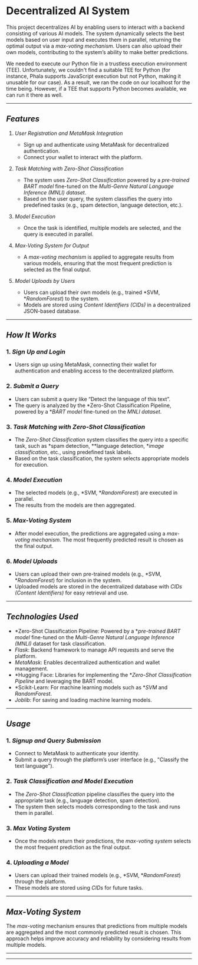 # Decentralized AI System

This project decentralizes AI by enabling users to interact with a backend consisting of various AI models. The system dynamically selects the best models based on user input and executes them in parallel, returning the optimal output via a *max-voting mechanism*. Users can also upload their own models, contributing to the system’s ability to make better predictions.

We needed to execute our Python file in a trustless execution environment (TEE). Unfortunately, we couldn't find a suitable TEE for Python (for instance, Phala supports JavaScript execution but not Python, making it unusable for our case). As a result, we ran the code on our localhost for the time being. However, if a TEE that supports Python becomes available, we can run it there as well.

---

## *Features*

1. *User Registration and MetaMask Integration*
   - Sign up and authenticate using MetaMask for decentralized authentication.
   - Connect your wallet to interact with the platform.

2. *Task Matching with Zero-Shot Classification*
   - The system uses *Zero-Shot Classification* powered by a *pre-trained BART model* fine-tuned on the *Multi-Genre Natural Language Inference (MNLI) dataset*.
   - Based on the user query, the system classifies the query into predefined tasks (e.g., spam detection, language detection, etc.).

3. *Model Execution*
   - Once the task is identified, multiple models are selected, and the query is executed in parallel.

4. *Max-Voting System for Output*
   - A *max-voting mechanism* is applied to aggregate results from various models, ensuring that the most frequent prediction is selected as the final output.

5. *Model Uploads by Users*
   - Users can upload their own models (e.g., trained *SVM, **RandomForest*) to the system.
   - Models are stored using *Content Identifiers (CIDs)* in a decentralized JSON-based database.

---

## *How It Works*

### 1. *Sign Up and Login*
   - Users sign up using MetaMask, connecting their wallet for authentication and enabling access to the decentralized platform.

### 2. *Submit a Query*
   - Users can submit a query like “Detect the language of this text”.
   - The query is analyzed by the *Zero-Shot Classification Pipeline, powered by a **BART model* fine-tuned on the *MNLI dataset*.

### 3. *Task Matching with Zero-Shot Classification*
   - The *Zero-Shot Classification* system classifies the query into a specific task, such as *spam detection, **language detection, **image classification*, etc., using predefined task labels.
   - Based on the task classification, the system selects appropriate models for execution.

### 4. *Model Execution*
   - The selected models (e.g., *SVM, **RandomForest*) are executed in parallel.
   - The results from the models are then aggregated.

### 5. *Max-Voting System*
   - After model execution, the predictions are aggregated using a *max-voting mechanism*. The most frequently predicted result is chosen as the final output.

### 6. *Model Uploads*
   - Users can upload their own pre-trained models (e.g., *SVM, **RandomForest*) for inclusion in the system.
   - Uploaded models are stored in the decentralized database with *CIDs (Content Identifiers)* for easy retrieval and use.

---

## *Technologies Used*

- *Zero-Shot Classification Pipeline: Powered by a **pre-trained BART model* fine-tuned on the *Multi-Genre Natural Language Inference (MNLI)* dataset for task classification.
- *Flask*: Backend framework to manage API requests and serve the platform.
- *MetaMask*: Enables decentralized authentication and wallet management.
- *Hugging Face: Libraries for implementing the **Zero-Shot Classification Pipeline* and leveraging the BART model.
- *Scikit-Learn: For machine learning models such as **SVM* and *RandomForest*.
- *Joblib*: For saving and loading machine learning models.

---

## *Usage*

### 1. *Signup and Query Submission*
   - Connect to MetaMask to authenticate your identity.
   - Submit a query through the platform’s user interface (e.g., "Classify the text language").

### 2. *Task Classification and Model Execution*
   - The *Zero-Shot Classification* pipeline classifies the query into the appropriate task (e.g., language detection, spam detection).
   - The system then selects models corresponding to the task and runs them in parallel.

### 3. *Max Voting System*
   - Once the models return their predictions, the *max-voting system* selects the most frequent prediction as the final output.

### 4. *Uploading a Model*
   - Users can upload their trained models (e.g., *SVM, **RandomForest*) through the platform.
   - These models are stored using *CIDs* for future tasks.

---

## *Max-Voting System*
   The *max-voting* mechanism ensures that predictions from multiple models are aggregated and the most commonly predicted result is chosen. This approach helps improve accuracy and reliability by considering results from multiple models.

---

---
